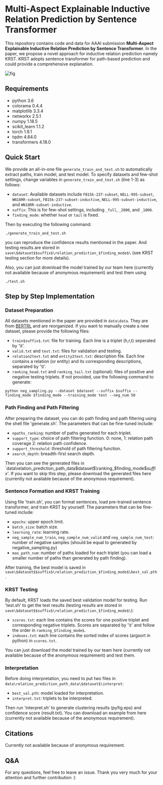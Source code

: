 # Multi-Aspect Explainable Inductive Relation Prediction by Sentence Transformer

This repository contains code and data for AAAI submission **Multi-Aspect Explainable Inductive Relation Prediction by Sentence Transformer**.
In the paper, we propose a novel approach for inductive relation prediction namely KRST. KRST adopts sentence transformer for path-based prediction and could provide a comprehensive explanation.

![fig](https://raw.githubusercontent.com/AAAI2023AnonymousSubmission7528/KRST/master/fig/fig6.png)

## Requirements

- python 3.6
- colorama 0.4.4
- matplotlib 3.3.4
- networkx 2.5.1
- numpy 1.18.5
- scikit_learn 1.1.2
- torch 1.9.1
- tqdm 4.64.0
- transformers 4.18.0

## Quick Start

We provide an all-in-one file `generate_train_and_test.sh` to automatically extract paths, train model, and test model.  To specify datasets and few-shot settings, change variables in `generate_train_and_test.sh` (line 1-3) as follows:
* `dataset`: Available datasets include `FB15k-237-subset`, `NELL-995-subset`, `WN18RR-subset`, `FB15k-237-subset-inductive`, `NELL-995-subset-inductive`, and `WN18RR-subset-inductive`.
* `suffix`: This is for few-shot settings, including `_full`, `_2000`, and `_1000`.
* `finding_mode`: whether `head` or `tail` is fixed.

Then by executing the following command:
```shell
./generate_train_and_test.sh
```
you can reproduce the confidence results mentioned in the paper. And testing results are stored in `save\$dataset$$suffix$\relation_prediction_$finding_mode$\` (see KRST testing section for more details).

Also, you can just download the model trained by our team here (currently not available because of anonymous requirement) and test them using
```shell
./test.sh
```



## Step by Step Implementation

### Dataset Preparation

All datasets mentioned in the paper are provided in `data\data`. They are from [BERTRL](https://github.com/zhw12/BERTRL/blob/master/README.md) and are reorganized. If you want to manually create a new dataset, please provide the following files:
* `train$suffix$.txt`: file for training. Each line is a triplet (h,r,t) seperated by '\t'.
* `valid.txt` and `test.txt`: files for validation and testing. 
* `relation2text.txt` and `entity2text.txt`: description file. Each line contains a relation (or entity) and its corresponding descriptions, separated by '\t'.
* `ranking_head.txt` and `ranking_tail.txt` (optional): files of positive and negative testing triplets. If not provided, use the following command to generate:
```shell
python neg_sampling.py --dataset $dataset --suffix $suffix --finding_mode $finding_mode --training_mode test --neg_num 50
```

### Path Finding and Path Filtering

After preparing the dataset, you can do path finding and path filtering using the shell file 'generate.sh'. The parameters that can be fine-tuned include:
* `npaths_ranking`: number of paths generated for each triplet.
* `support_type`: choice of path filtering function. 0: none, 1: relation path coverage 2: relation path confidence.
* `support_threshold`: threshold of path filtering function.
* `search_depth`: breadth-first search depth.

Then you can see the generated files in `data\relation_prediction_path_data\$dataset$\ranking_$finding_mode$$suffix$'.
If you want to skip this step, please download the generated files here (currently not available because of the anonymous requirement).

### Sentence Formation and KRST Training

Using file 'train.sh', you can format sentences, load pre-trained sentence transformer, and train KRST by yourself. The parameters that can be fine-tuned include:
* `epochs`: upper epoch limit.
* `batch_size`: batch size.
* `learning_rate`: learning rate.
*  `neg_sample_num_train`, `neg_sample_num_valid` and `neg_sample_num_test`: number of negative samples (should be equal to generated by negative_sampling.py)
*  `max_path_num`: number of paths loaded for each triplet (you can load a smaller number of paths than generated by path finding).

After training, the best model is saved in `save\$dataset$$suffix$\relation_prediction_$finding_mode$\best_val.pth`.

### KRST Testing

By default, KRST loads the saved best validation model for testing. Run 'test.sh' to get the test results (testing results are stored in `save\$dataset$$suffix$\relation_prediction_$finding_mode$\`):
* `scores.txt`: each line contains the scores for one positive triplet and corresponding negative triplets. Scores are separated by '\t' and follow the order in `ranking_$finding_mode$`.
* `indexes.txt`: each line contains the sorted index of scores (argsort in python) in `scores.txt`.

You can just download the model trained by our team here (currently not available because of the anonymous requirement) and test them.

### Interpretation

Before doing interpretation, you need to put two files in `data\relation_prediction_path_data\$dataset$\interpret`:
* `best_val.pth`: model loaded for interpretation.
* `interpret.txt`: triplets to be interpreted.

Then run 'interpret.sh' to generate clustering results (pyfig.eps) and confidence score (result.txt). You can download an example from here (currently not available because of the anonymous requirement).

## Citations

Currently not available because of anonymous requirement.

## Q&A

For any questions, feel free to leave an issue.
Thank you very much for your attention and further contribution :)

